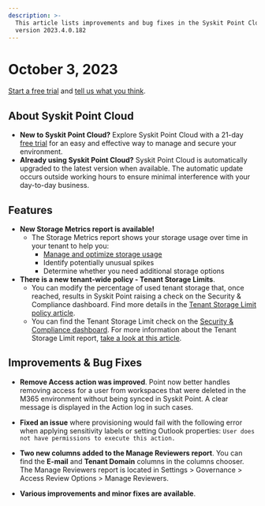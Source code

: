 ```yaml
---
description: >-
  This article lists improvements and bug fixes in the Syskit Point Cloud
  version 2023.4.0.182
---
```


# October 3, 2023

[Start a free trial](https://www.syskit.com/products/point/free-trial/) and [tell us what you think](https://www.syskit.com/company/contact-us/).

## About Syskit Point Cloud

* **New to Syskit Point Cloud?** Explore Syskit Point Cloud with a 21-day [free trial](https://www.syskit.com/products/point/free-trial/) for an easy and effective way to manage and secure your environment.
* **Already using Syskit Point Cloud?** Syskit Point Cloud is automatically upgraded to the latest version when available. The automatic update occurs outside working hours to ensure minimal interference with your day-to-day business.

## Features
* **New Storage Metrics report is available!**
  * The Storage Metrics report shows your storage usage over time in your tenant to help you: 
    * [Manage and optimize storage usage](../../reporting/storage-management/storage-management.md)
    * Identify potentially unusual spikes
    * Determine whether you need additional storage options
* **There is a new tenant-wide policy - Tenant Storage Limits**.
  * You can modify the percentage of used tenant storage that, once reached, results in Syskit Point raising a check on the Security & Compliance dashboard. Find more details in the [Tenant Storage Limit policy article](../../governance-and-automation/automated-workflows/tenant-storage-admin.md).
  * You can find the Tenant Storage Limit check on the [Security & Compliance dashboard](../../governance-and-automation/security-compliance-checks/security-compliance-checks.md). For more information about the Tenant Storage Limit report, [take a look at this article](../../governance-and-automation/security-compliance-checks/tenant-storage.md).

## Improvements & Bug Fixes

* **Remove Access action was improved**. Point now better handles removing access for a user from workspaces that were deleted in the M365 environment without being synced in Syskit Point. A clear message is displayed in the Action log in such cases.
* **Fixed an issue** where provisioning would fail with the following error when applying sensitivity labels or setting Outlook properties:
`User does not have permissions to execute this action.`
* **Two new columns added to the Manage Reviewers report**. You can find the **E-mail** and **Tenant Domain** columns in the columns chooser. The Manage Reviewers report is located in Settings > Governance > Access Review Options > Manage Reviewers.

* **Various improvements and minor fixes are available**.
